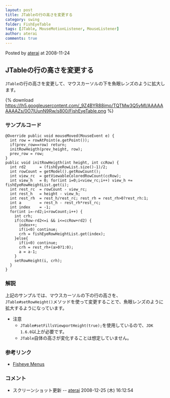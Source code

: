 ```yaml
---
layout: post
title: JTableの行の高さを変更する
category: swing
folder: FishEyeTable
tags: [JTable, MouseMotionListener, MouseListener]
author: aterai
comments: true
---
```


Posted by [aterai](http://terai.xrea.jp/aterai.html) at 2008-11-24

## JTableの行の高さを変更する
`JTable`の行の高さを変更して、マウスカーソルの下を魚眼レンズのように拡大します。


{% download https://lh5.googleusercontent.com/_9Z4BYR88imo/TQTMw3Q5yMI/AAAAAAAAAZs/0O7lUunN9Rw/s800/FishEyeTable.png %}

### サンプルコード
<pre class="prettyprint"><code>@Override public void mouseMoved(MouseEvent e) {
  int row = rowAtPoint(e.getPoint());
  if(prev_row==row) return;
  initRowHeigth(prev_height, row);
  prev_row = row;
}
public void initRowHeigth(int height, int ccRow) {
  int rd2      = (fishEyeRowList.size()-1)/2;
  int rowCount = getModel().getRowCount();
  int view_rc  = getViewableColoredRowCount(ccRow);
  int view_h   = 0; for(int i=0;i&lt;view_rc;i++) view_h += fishEyeRowHeightList.get(i);
  int rest_rc  = rowCount - view_rc;
  int rest_h   = height - view_h;
  int rest_rh  = rest_h/rest_rc; rest_rh = rest_rh&gt;0?rest_rh:1;
  int a        = rest_h - rest_rh*rest_rc;
  int index    = -1;
  for(int i=-rd2;i&lt;rowCount;i++) {
    int crh;
    if(ccRow-rd2&lt;=i &amp;&amp; i&lt;=ccRow+rd2) {
      index++;
      if(i&lt;0) continue;
      crh = fishEyeRowHeightList.get(index);
    }else{
      if(i&lt;0) continue;
      crh = rest_rh+(a&gt;0?1:0);
      a = a-1;
    }
    setRowHeight(i, crh);
  }
}
</code></pre>

### 解説
上記のサンプルでは、マウスカーソルの下の行の高さを、`JTable#setRowHeight()`メソッドを使って変更することで、魚眼レンズのように拡大するようになっています。

- 注意
    - `JTable#setFillsViewportHeight(true);`を使用しているので、`JDK 1.6.0`以上が必要です。
    - `JTable`自体の高さが変化することは想定していません。

<!-- dummy comment line for breaking list -->

### 参考リンク
- [Fisheye Menus](http://www.cs.umd.edu/hcil/fisheyemenu/)

<!-- dummy comment line for breaking list -->

### コメント
- スクリーンショット更新 -- [aterai](http://terai.xrea.jp/aterai.html) 2008-12-25 (木) 16:12:54

<!-- dummy comment line for breaking list -->

